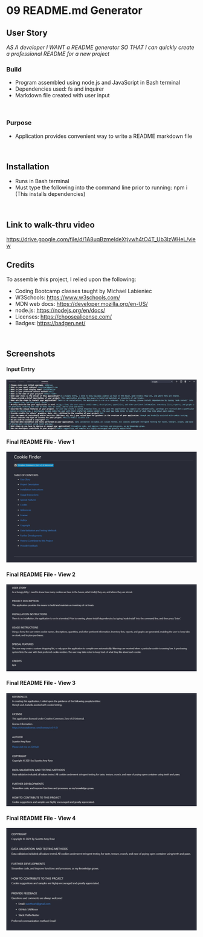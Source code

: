 # 09 README.md Generator

## User Story
*AS A developer
I WANT a README generator
SO THAT I can quickly create a professional README for a new project*
<br>

### Build
* Program assembled using node.js and JavaScript in Bash terminal
* Dependencies used: fs and inquirer
* Markdown file created with user input
<br>

### Purpose
* Application provides convenient way to write a README markdown file
<br>

## Installation
* Runs in Bash terminal
* Must type the following into the command line prior to running: npm i
  (This installs dependencies)
<br>

## Link to walk-thru video
https://drive.google.com/file/d/1A8uqBzmeIdeXtjvwh4tO4T_Ub3lzWHeL/view
<br>

## Credits
To assemble this project, I relied upon the following:
* Coding Bootcamp classes taught by Michael Labieniec
* W3Schools: https://www.w3schools.com/
* MDN web docs: https://developer.mozilla.org/en-US/
* node.js: https://nodejs.org/en/docs/
* Licenses: https://choosealicense.com/
* Badges: https://badgen.net/
<br>

## Screenshots
#### Input Entry
![Input Entry](./Q-and-A-in-Terminal.jpg)
<br>

#### Final README File - View 1
![Final README.md View 1](./README-1.jpg)
<br>

#### Final README File - View 2
![Final README.md View 2](./README-2.jpg)
<br>

#### Final README File - View 3
![Final README.md View 3](./README-3.jpg)
<br>

#### Final README File - View 4
![Final README.md View 4](./README-4.jpg)
